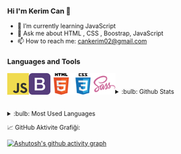 ### Hi I'm Kerim Can 👋
- 🌱 I’m currently learning JavaScript
- 💬 Ask me about HTML , CSS , Boostrap, JavaScript
- 📫 How to reach me: cankerim02@gmail.com




### Languages and Tools

<img align="left" src="https://raw.githubusercontent.com/github/explore/80688e429a7d4ef2fca1e82350fe8e3517d3494d/topics/javascript/javascript.png" width="50" height="50" class="d-block rounded-2 mr-3 flex-shrink-0" alt="javascript logo">

<img align="left" src="https://raw.githubusercontent.com/github/explore/80688e429a7d4ef2fca1e82350fe8e3517d3494d/topics/bootstrap/bootstrap.png" width="50" height="50" class="d-block rounded-2 mr-3 flex-shrink-0" alt="bootstrap logo">

<img align="left" src="https://raw.githubusercontent.com/github/explore/80688e429a7d4ef2fca1e82350fe8e3517d3494d/topics/html/html.png" width="50" height="50" class="d-block rounded-2 mr-3 flex-shrink-0" alt="html5 logo">


<img align="left" src="https://raw.githubusercontent.com/github/explore/80688e429a7d4ef2fca1e82350fe8e3517d3494d/topics/css/css.png" width="50" height="50" class="d-block rounded-2 mr-3 flex-shrink-0" alt="css logo">

<img align="left" src="https://raw.githubusercontent.com/github/explore/80688e429a7d4ef2fca1e82350fe8e3517d3494d/topics/sass/sass.png" width="50" height="50" class="d-block rounded-2 mr-3 flex-shrink-0" alt="scss logo">

<br />
<br />

<details> 

<summary>:bulb: Github Stats</summary>
<img src="https://github-readme-stats.vercel.app/api?username=cankerim02&show_icons=true&theme=dracula">   
</details>

<br />
<br />

<details>
<summary>:bulb: Most Used Languages</summary>
<img src="https://github-readme-stats.vercel.app/api/top-langs/?username=cankerim02&layout=compact">   
</details>


[twitter]: https://twitter.com/cankeriim
[linkedin]: https://www.linkedin.com/in/cankerim02/

:chart_with_upwards_trend:
GitHub Aktivite Grafiği:

[![Ashutosh's github activity graph](https://activity-graph.herokuapp.com/graph?username=cankerim02&bg_color=2a3255&color=ffffff&line=e25050&point=ecd909&area=true&hide_border=true)](https://github.com/ashutosh00710/github-readme-activity-graph)


